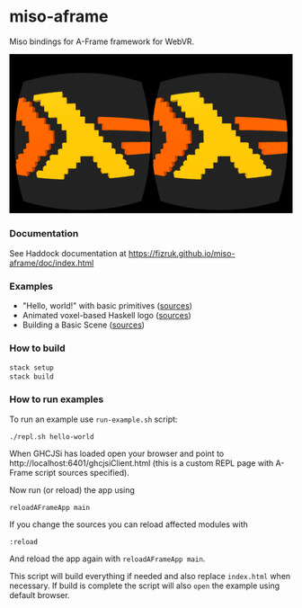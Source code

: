 # miso-aframe

Miso bindings for A-Frame framework for WebVR.

![Haskell logo in VR mode](images/haskell-logo-voxels-vr.jpg)

### Documentation

See Haddock documentation at https://fizruk.github.io/miso-aframe/doc/index.html

### Examples

- "Hello, world!" with basic primitives ([sources](examples/hello-world))
- Animated voxel-based Haskell logo ([sources](examples/haskell-logo-voxels))
- Building a Basic Scene ([sources](examples/guide-basic-scene))

### How to build

```
stack setup
stack build
```

### How to run examples

To run an example use `run-example.sh` script:

```
./repl.sh hello-world
```

When GHCJSi has loaded open your browser and point to
http://localhost:6401/ghcjsiClient.html
(this is a custom REPL page with A-Frame script sources specified).

Now run (or reload) the app using

```
reloadAFrameApp main
```

If you change the sources you can reload affected modules with

```
:reload
```

And reload the app again with `reloadAFrameApp main`.

This script will build everything if needed and also replace `index.html` when necessary.
If build is complete the script will also `open` the example using default browser.
